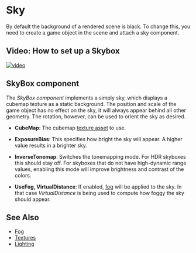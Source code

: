 # Sky

By default the background of a rendered scene is black. To change this, you need to create a game object in the scene and attach a sky component.

## Video: How to set up a Skybox

[![video](https://img.youtube.com/vi/i545O9gm1cw/0.jpg)](https://www.youtube.com/watch?v=i545O9gm1cw)

## SkyBox component

The *SkyBox component* implements a simply sky, which displays a cubemap texture as a static background. The position and scale of the game object has no effect on the sky, it will always appear behind all other geometry. The rotation, however, can be used to orient the sky as desired.

* **CubeMap**: The cubemap [texture asset](../graphics/textures-overview.md) to use.

* **ExposureBias**: This specifies how bright the sky will appear. A higher value results in a brighter sky.

* **InverseTonemap**: Switches the tonemapping mode. For HDR skyboxes this should stay off. For skyboxes that do not have high-dynamic range values, enabling this mode will improve brightness and contrast of the colors.

* **UseFog, VirtualDistance**: If enabled, [fog](fog.md) will be applied to the sky. In that case *VirtualDistance* is being used to compute how foggy the sky should appear.

## See Also

* [Fog](fog.md)
* [Textures](../graphics/textures-overview.md)
* [Lighting](../graphics/lighting/lighting-overview.md)

